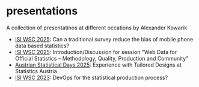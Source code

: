 # presentations
A collection of presentatinos at different occations by Alexander Kowarik

- [ISI WSC 2025](ISI2025/IPS934_Alexander_Kowarik.pdf): Can a traditional survey reduce the bias of mobile phone data based statistics?
- [ISI WSC 2025](ISI2025/IPS776_Alexander_Kowarik.pdf): Introduction/Discussion for session "Web Data for Official Statistics – Methodology, Quality, Production and Community"
- [Austrian Statistical Days 2025](Austrian_Statistical_Days_2025/Kowarik_TailoredModeDesign.pdf): Experience with Tailored Designs at Statistics Austria
- [ISI WSC 2023](ISI2023/IPS96_AlexanderKowarik.pdf): DevOps for the statistical production process?


